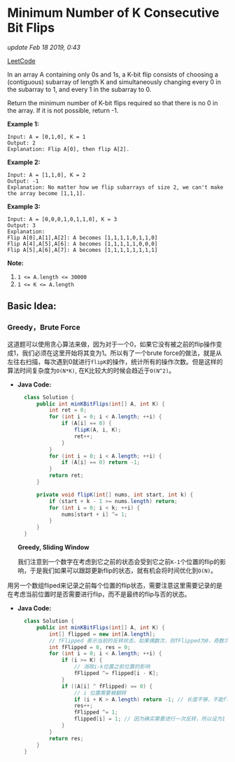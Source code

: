 # Minimum Number of K Consecutive Bit Flips

_update Feb 18 2019, 0:43_

[LeetCode](https://leetcode.com/problems/minimum-number-of-k-consecutive-bit-flips/)

In an array A containing only 0s and 1s, a K-bit flip consists of choosing a \(contiguous\) subarray of length K and simultaneously changing every 0 in the subarray to 1, and every 1 in the subarray to 0.

Return the minimum number of K-bit flips required so that there is no 0 in the array. If it is not possible, return -1.

**Example 1:**

```text
Input: A = [0,1,0], K = 1
Output: 2
Explanation: Flip A[0], then flip A[2].
```

**Example 2:**

```text
Input: A = [1,1,0], K = 2
Output: -1
Explanation: No matter how we flip subarrays of size 2, we can't make the array become [1,1,1].
```

**Example 3:**

```text
Input: A = [0,0,0,1,0,1,1,0], K = 3
Output: 3
Explanation:
Flip A[0],A[1],A[2]: A becomes [1,1,1,1,0,1,1,0]
Flip A[4],A[5],A[6]: A becomes [1,1,1,1,1,0,0,0]
Flip A[5],A[6],A[7]: A becomes [1,1,1,1,1,1,1,1]
```

**Note:**

1. `1 <= A.length <= 30000`
2. `1 <= K <= A.length`

## Basic Idea:

### Greedy，Brute Force

这道题可以使用贪心算法来做，因为对于一个0，如果它没有被之前的flip操作变成1，我们必须在这里开始将其变为1。所以有了一个brute force的做法，就是从左往右扫描，每次遇到0就进行`flipK`的操作，统计所有的操作次数。但是这样的算法时间复杂度为`O(N*K)`, 在K比较大的时候会趋近于`O(N^2)`。

* **Java Code:**

  ```java
    class Solution {
        public int minKBitFlips(int[] A, int K) {
            int ret = 0;
            for (int i = 0; i < A.length; ++i) {
                if (A[i] == 0) {
                    flipK(A, i, K);
                    ret++;
                }
            }
            for (int i = 0; i < A.length; ++i) {
                if (A[i] == 0) return -1;
            }
            return ret;
        }

        private void flipK(int[] nums, int start, int k) {
            if (start + k - 1 >= nums.length) return;
            for (int i = 0; i < k; ++i) {
                nums[start + i] ^= 1;
            }
        }
    }
  ```

  **Greedy, Sliding Window**

  我们注意到一个数字在考虑到它之前的状态会受到它之前`K-1`个位置的flip的影响，于是我们如果可以跟踪更新flip的状态，就有机会将时间优化到`O(N)`。

用另一个数组fliped来记录之前每个位置的flip状态，需要注意这里需要记录的是在考虑当前位置时是否需要进行flip，而不是最终的flip与否的状态。

* **Java Code:**

  ```java
    class Solution {
        public int minKBitFlips(int[] A, int K) {
            int[] flipped = new int[A.length];
            // fFlipped 表示当前的反转状态，如果偶数次，则fFlipped为0，奇数次则为1
            int fFlipped = 0, res = 0;
            for (int i = 0; i < A.length; ++i) {
                if (i >= K) {
                    // 消除i-k位置之前位置的影响
                    fFlipped ^= flipped[i - K];
                }
                if ((A[i] ^ fFlipped) == 0) {
                    // i 位置需要被翻转
                    if (i + K > A.length) return -1; // 长度不够，不能flip
                    res++;
                    fFlipped ^= 1;
                    flipped[i] = 1; // 因为确实需要进行一次反转，所以设为1
                }
            }
            return res;
        }
    }
  ```

